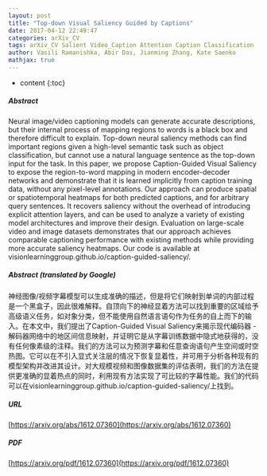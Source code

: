 ```yaml
---
layout: post
title: "Top-down Visual Saliency Guided by Captions"
date: 2017-04-12 22:49:47
categories: arXiv_CV
tags: arXiv_CV Salient Video_Caption Attention Caption Classification
author: Vasili Ramanishka, Abir Das, Jianming Zhang, Kate Saenko
mathjax: true
---
```


* content
{:toc}

##### Abstract
Neural image/video captioning models can generate accurate descriptions, but their internal process of mapping regions to words is a black box and therefore difficult to explain. Top-down neural saliency methods can find important regions given a high-level semantic task such as object classification, but cannot use a natural language sentence as the top-down input for the task. In this paper, we propose Caption-Guided Visual Saliency to expose the region-to-word mapping in modern encoder-decoder networks and demonstrate that it is learned implicitly from caption training data, without any pixel-level annotations. Our approach can produce spatial or spatiotemporal heatmaps for both predicted captions, and for arbitrary query sentences. It recovers saliency without the overhead of introducing explicit attention layers, and can be used to analyze a variety of existing model architectures and improve their design. Evaluation on large-scale video and image datasets demonstrates that our approach achieves comparable captioning performance with existing methods while providing more accurate saliency heatmaps. Our code is available at visionlearninggroup.github.io/caption-guided-saliency/.

##### Abstract (translated by Google)
神经图像/视频字幕模型可以生成准确的描述，但是将它们映射到单词的内部过程是一个黑盒子，因此很难解释。自顶向下的神经显着方法可以找到重要的区域给予高级语义任务，如对象分类，但不能使用自然语言语句作为任务的自上而下的输入。在本文中，我们提出了Caption-Guided Visual Saliency来揭示现代编码器 - 解码器网络中的地区间信息映射，并证明它是从字幕训练数据中隐式地获得的，没有任何像素级的注释。我们的方法可以为预测字幕和任意查询语句产生空间或时空热图。它可以在不引入显式关注层的情况下恢复显着性，并可用于分析各种现有的模型架构并改进其设计。对大规模视频和图像数据集的评估表明，我们的方法在提供更准确的显着热点的同时，利用现有方法实现了可比较的字幕性能。我们的代码可以在visionlearninggroup.github.io/caption-guided-saliency/上找到。

##### URL
[https://arxiv.org/abs/1612.07360](https://arxiv.org/abs/1612.07360)

##### PDF
[https://arxiv.org/pdf/1612.07360](https://arxiv.org/pdf/1612.07360)

